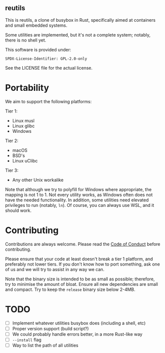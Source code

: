 reutils
-------
This is reutils, a clone of busybox in Rust, specifically aimed at containers and small embedded systems.

Some utilities are implemented, but it's not a complete system; notably, there is no shell yet.

This software is provided under:

    SPDX-License-Identifier: GPL-2.0-only

See the LICENSE file for the actual license.

Portability
===========
We aim to support the following platforms:

Tier 1:
- Linux musl
- Linux glibc
- Windows

Tier 2:
- macOS
- BSD's
- Linux uClibc

Tier 3:
- Any other Unix workalike

Note that although we try to polyfill for Windows where appropriate, the mapping is not 1 to 1. Not every utility works, as Windows often does not have the needed functionality. In addition, some utilities need elevated privileges to run (notably, `ln`). Of course, you can always use WSL, and it should work.

Contributing
============
Contributions are always welcome. Please read the [Code of Conduct](/CODE_OF_CONDUCT.md) before contributing.

Please ensure that your code at least doesn't break a tier 1 platform, and preferably not lower tiers. If you don't know how to port something, ask one of us and we will try to assist in any way we can.

Note that the binary size is intended to be as small as possible; therefore, try to minimise the amount of bloat. Ensure all new dependencies are small and compact. Try to keep the `release` binary size below 2-4MB.

TODO
====
- [ ] Implement whatever utilities busybox does (including a shell, etc)
- [ ] Proper version support (build script?)
- [ ] We could probably handle errors better, in a more Rust-like way
- [ ] `--install` flag
- [ ] Way to list the path of all utilities

